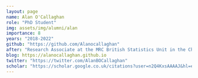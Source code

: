 ```yaml
---
layout: page
name: Alan O'Callaghan
role: "PhD Student"
img: assets/img/alumni/alan
importance: 8
years: "2018-2022"
github: "https://github.com/Alanocallaghan"
after: "Research Associate at the MRC British Statistics Unit in the Chris Wallace research group"
blog: https://alanocallaghan.github.io
twitter: "https://twitter.com/AlanBOCallaghan"
scholar: "https://scholar.google.co.uk/citations?user=n2Q4KxsAAAAJ&hl=en"
---
```

